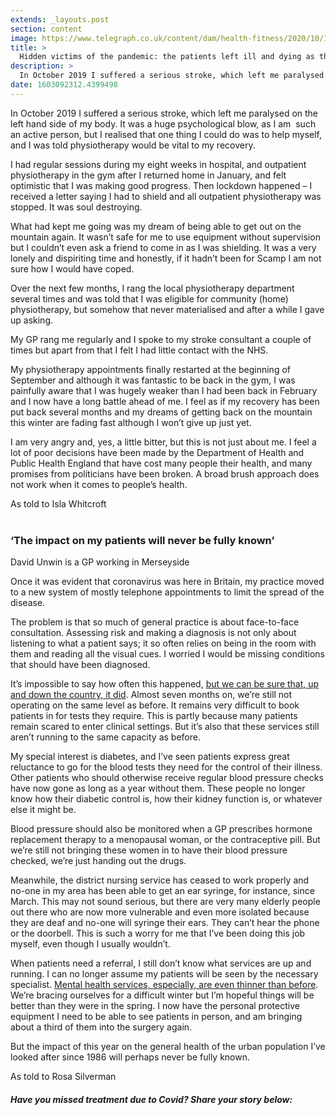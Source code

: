 ```yaml
--- 
extends: _layouts.post 
section: content 
image: https://www.telegraph.co.uk/content/dam/health-fitness/2020/10/16/Monday_DONOTDISTURB_trans_NvBQzQNjv4BqqVzuuqpFlyLIwiB6NTmJwfSVWeZ_vEN7c6bHu2jJnT8.jpg?impolicy=logo-overlay 
title: > 
  Hidden victims of the pandemic: the patients left ill and dying as the NHS closed for Covid 
description: > 
  In October 2019 I suffered a serious stroke, which left me paralysed on the left hand side of my body.It was a huge psychological blow, as I am such an active person, but I realised that one thing I could do was to help myself, and I was told physiotherapy would be vital to my recovery.Other patients who should otherwise receive regular blood pressure checks have now gone as long as a year without them.When patients need a referral, I still don’t know what services are up and running.Mental health services, especially, are even thinner than before. 
date: 1603092312.4399498 
--- 
```

<div><p>In October 2019 I suffered a serious stroke, which left me paralysed on the left hand side of my body. It was a huge psychological blow, as I am &#160;such an active person, but I realised that one thing I could do was to help myself, and I was told physiotherapy would be vital to my recovery.</p>
<p>I had regular sessions during my eight weeks in hospital, and outpatient physiotherapy in the gym after I returned home in January, and felt optimistic that I was making good progress. Then lockdown happened &#8211; I received a letter saying I had to shield and all outpatient physiotherapy was stopped. It was soul destroying.</p>
<p>What had kept me going was my dream&#160;of being able to get out on the mountain again. It wasn&#8217;t safe for me to use equipment without supervision but I couldn&#8217;t even ask a friend to come in as I was shielding. It was a very lonely and dispiriting time and honestly, if it hadn&#8217;t been for Scamp I am not sure how I would have coped.</p>
<p>Over the next few months, I rang the local physiotherapy department several times and was told that I was eligible for community (home) physiotherapy, but somehow that never materialised and after a while I gave up asking.</p>
<p>My GP rang me regularly and I spoke to my stroke consultant a couple of times but apart from that I felt I had little contact with the NHS.</p>
<p>My physiotherapy appointments finally restarted at the beginning of September and although it was fantastic to be back in the gym, I was painfully aware that I was hugely weaker than I had been back in February and I now have a long battle ahead of me. I feel as if my recovery has been put back several months and my dreams of getting back on the mountain this winter are fading fast although I won&#8217;t give up just yet.</p>
<p>I am very angry and, yes, a little bitter, but this is not just about me. I feel a lot of poor decisions have been made by the Department of Health and Public Health England that have cost many people their health, and many promises from politicians have been broken. A broad brush approach does not work when it comes to people&#8217;s health.</p>
<p>As told to Isla Whitcroft<br>
&#160;</p>
<h3>&#8216;The impact on my patients will never be fully known&#8217;</h3>
<p>David Unwin is a GP working in Merseyside</p>
<p>Once it was evident that coronavirus was here in Britain, my practice moved to a new system of mostly telephone appointments to limit the spread of the disease.</p>
<p>The problem is that so much of general practice is about face-to-face consultation. Assessing risk and making a diagnosis is not only about listening to what a patient says; it so often relies on being in the room with them and reading all the visual cues. I worried I would be missing conditions that should have been diagnosed.</p>
<p>It&#8217;s impossible to say how often this happened, <a href="https://www.telegraph.co.uk/news/2020/10/09/patients-struggling-get-gp-appointments-despite-million-fewer/">but we can be sure that, up and down the country, it did</a>. Almost seven months on, we&#8217;re still not operating on the same level as before. It remains very difficult to book patients in for tests they require. This is partly because many patients remain scared to enter clinical settings. But it&#8217;s also that these services still aren&#8217;t running to the same capacity as before.</p>
<p>My special interest is diabetes, and I&#8217;ve seen patients express great reluctance to go for the blood tests they need for the control of their illness. Other patients who should otherwise receive regular blood pressure checks have now gone as long as a year without them. These people no longer know how their diabetic control is, how their kidney function is, or whatever else it might be.</p>
<p>Blood pressure should also be monitored when a GP prescribes hormone replacement therapy to a menopausal woman, or the contraceptive pill. But we&#8217;re still not bringing these women in to have their blood pressure checked, we&#8217;re just handing out the drugs.</p>
<p>Meanwhile, the district nursing service has ceased to work properly and no-one in my area has been able to get an ear syringe, for instance, since March. This may not sound serious, but there are very many elderly people out there who are now more vulnerable and even more isolated because they are deaf and no-one will syringe their ears. They can&#8217;t hear the phone or the doorbell. This is such a worry for me that I&#8217;ve been doing this job myself, even though I usually wouldn&#8217;t.</p>
<p>When patients need a referral, I still don&#8217;t know what services are up and running. I can no longer assume my patients will be seen by the necessary specialist. <a href="https://www.telegraph.co.uk/news/2020/08/15/nhs-braces-increased-demand-mental-health-support-wake-coronavirus/">Mental health services, especially, are even thinner than before</a>. We&#8217;re bracing ourselves for a difficult winter but I&#8217;m hopeful things will be better than they were in the spring. I now have the personal protective equipment I need to be able to see patients in person, and am bringing about a third of them into the surgery again.</p>
<p>But the impact of this year on the general health of the urban population I&#8217;ve looked after since 1986 will perhaps never be fully known.</p>
<p>As told to Rosa Silverman</p>
<h5>Have you missed treatment due to Covid? Share your story below:</h5>
</div>